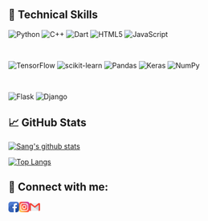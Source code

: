 ## 💼 Technical Skills

![Python](https://img.shields.io/badge/python-3670A0?style=for-the-badge&logo=python&logoColor=ffdd54)
	![C++](https://img.shields.io/badge/c++-%2300599C.svg?style=for-the-badge&logo=c%2B%2B&logoColor=white)
 ![Dart](https://img.shields.io/badge/dart-%230175C2.svg?style=for-the-badge&logo=dart&logoColor=white)
 ![HTML5](https://img.shields.io/badge/html5-%23E34F26.svg?style=for-the-badge&logo=html5&logoColor=white)
 ![JavaScript](https://img.shields.io/badge/javascript-%23323330.svg?style=for-the-badge&logo=javascript&logoColor=%23F7DF1E)
 
 <br>
 
 ![TensorFlow](https://img.shields.io/badge/TensorFlow-%23FF6F00.svg?style=for-the-badge&logo=TensorFlow&logoColor=white)
 ![scikit-learn](https://img.shields.io/badge/scikit--learn-%23F7931E.svg?style=for-the-badge&logo=scikit-learn&logoColor=white)
 ![Pandas](https://img.shields.io/badge/pandas-%23150458.svg?style=for-the-badge&logo=pandas&logoColor=white)
 ![Keras](https://img.shields.io/badge/Keras-%23D00000.svg?style=for-the-badge&logo=Keras&logoColor=white)
 ![NumPy](https://img.shields.io/badge/numpy-%23013243.svg?style=for-the-badge&logo=numpy&logoColor=white)
 
  <br>
  
  ![Flask](https://img.shields.io/badge/flask-%23000.svg?style=for-the-badge&logo=flask&logoColor=white)
  ![Django](https://img.shields.io/badge/django-%23092E20.svg?style=for-the-badge&logo=django&logoColor=white)
 
## 📈 GitHub Stats 

[![Sang's github stats](https://github-readme-stats.vercel.app/api?username=sangngoc27042001)](https://github.com/sangngoc27042001)

[![Top Langs](https://github-readme-stats.vercel.app/api/top-langs/?username=sangngoc27042001&layout=compact)](https://github.com/sangngoc27042001)

## 🤝 Connect with me:

<a href="https://www.facebook.com/sang.vongoc.3532/"><img align="left" src="https://github.com/sangngoc27042001/Dummy-files/blob/main/facebook.png" alt="Sang Vo | Facebook" width="21px"/></a>
<a href="https://www.instagram.com/sangvongoc/"><img align="left" src="https://github.com/sangngoc27042001/Dummy-files/blob/main/instagram.png" alt="Sang Vo | Instagram" width="21px"/></a>
<a href="sangngoc27042001@gmail.com"><img align="left" src="https://github.com/sangngoc27042001/Dummy-files/blob/main/gmail.png" alt="Sang Vo | Gmail" width="21px"/></a>
</br>
